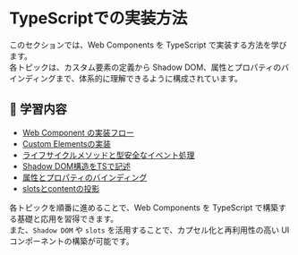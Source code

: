 # TypeScriptでの実装方法

このセクションでは、Web Components を TypeScript で実装する方法を学びます。  
各トピックは、カスタム要素の定義から Shadow DOM、属性とプロパティのバインディングまで、体系的に理解できるように構成されています。

## 🔹 学習内容

- [Web Component の実装フロー](./webcomponent-implementation-flow)
- [Custom Elementsの実装](./custom-element-implementation)
- [ライフサイクルメソッドと型安全なイベント処理](./lifecycle-and-events)
- [Shadow DOM構造をTSで記述](./shadow-dom-in-ts)
- [属性とプロパティのバインディング](./attribute-property-binding)
- [slotsとcontentの投影](./slots-and-projection)

各トピックを順番に進めることで、Web Components を TypeScript で構築する基礎と応用を習得できます。  
また、`Shadow DOM` や `slots` を活用することで、カプセル化と再利用性の高い UI コンポーネントの構築が可能です。
